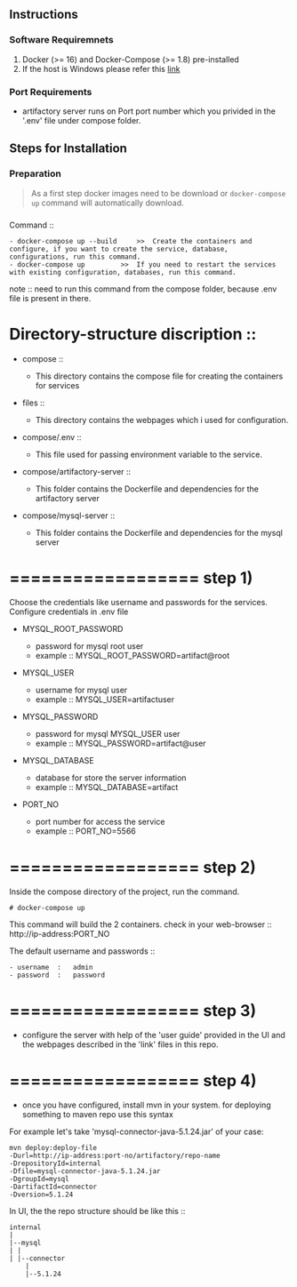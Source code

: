 ## Instructions

### Software Requiremnets
1. Docker (>= 16) and Docker-Compose (>= 1.8) pre-installed
2. If the host is Windows please refer this [link](https://docs.docker.com/docker-for-windows/install/)

### Port Requirements
* artifactory server runs on Port port number which you privided in the '.env' file under compose folder.


## Steps for Installation
### Preparation
> As a first step docker images need to be download or `docker-compose up` command will automatically download.
### 

Command ::

	- docker-compose up --build		>>	Create the containers and configure, if you want to create the service, database, configurations, run this command.
	- docker-compose up			>>	If you need to restart the services with existing configuration, databases, run this command.

note :: need to run this command from the compose folder, because .env file is present in there.

Directory-structure discription ::
==================================

* compose ::

	- This directory contains the compose file for creating the containers for services

* files ::

	- This directory contains the webpages which i used for configuration.

* compose/.env ::

	- This file used for passing environment variable to the service.
 
* compose/artifactory-server ::
	
	- This folder contains the Dockerfile and dependencies for the artifactory server

* compose/mysql-server ::

	- This folder contains the Dockerfile and dependencies for the mysql server

==================
step 1)
==================

Choose the credentials like username and passwords for the services.
Configure credentials in .env file


* MYSQL_ROOT_PASSWORD

	- password for mysql root user
	- example :: MYSQL_ROOT_PASSWORD=artifact@root

* MYSQL_USER

	- username for mysql user
	- example :: MYSQL_USER=artifactuser

* MYSQL_PASSWORD

	- password for mysql MYSQL_USER user
	- example :: MYSQL_PASSWORD=artifact@user

* MYSQL_DATABASE

	- database for store the server information
	- example :: MYSQL_DATABASE=artifact

* PORT_NO
    
    - port number for access the service
    - example :: PORT_NO=5566

==================
step 2)
==================

Inside the compose directory of the project, run the command.

	# docker-compose up

This command will build the 2 containers.
check in your web-browser ::
		http://ip-address:PORT_NO

The default username and passwords ::

    - username	:	admin
    - password	:	password



==================
step 3)
==================

* configure the server with help of the 'user guide' provided in the UI and the webpages described in the 'link' files in this repo.



==================
step 4)
==================

* once you have configured, install mvn in your system. for deploying something to maven repo use this syntax

For example let's take 'mysql-connector-java-5.1.24.jar' of your case:

```
mvn deploy:deploy-file
-Durl=http://ip-address:port-no/artifactory/repo-name
-DrepositoryId=internal
-Dfile=mysql-connector-java-5.1.24.jar
-DgroupId=mysql
-DartifactId=connector
-Dversion=5.1.24
```


In UI, the the repo structure should be like this ::

```
internal
|
|--mysql
| |
| |--connector
	|
	|--5.1.24
```




